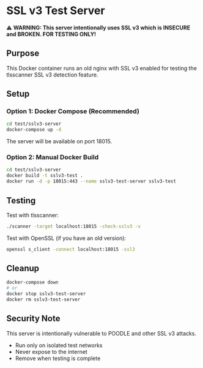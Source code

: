 # SSL v3 Test Server

⚠️ **WARNING: This server intentionally uses SSL v3 which is INSECURE and BROKEN. FOR TESTING ONLY!**

## Purpose
This Docker container runs an old nginx with SSL v3 enabled for testing the tlsscanner SSL v3 detection feature.

## Setup

### Option 1: Docker Compose (Recommended)
```bash
cd test/sslv3-server
docker-compose up -d
```

The server will be available on port 18015.

### Option 2: Manual Docker Build
```bash
cd test/sslv3-server
docker build -t sslv3-test .
docker run -d -p 18015:443 --name sslv3-test-server sslv3-test
```

## Testing
Test with tlsscanner:
```bash
./scanner -target localhost:18015 -check-sslv3 -v
```

Test with OpenSSL (if you have an old version):
```bash
openssl s_client -connect localhost:18015 -ssl3
```

## Cleanup
```bash
docker-compose down
# or
docker stop sslv3-test-server
docker rm sslv3-test-server
```

## Security Note
This server is intentionally vulnerable to POODLE and other SSL v3 attacks. 
- Run only on isolated test networks
- Never expose to the internet
- Remove when testing is complete
